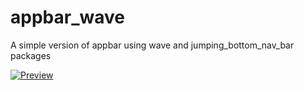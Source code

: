 # appbar_wave
A simple version of appbar using wave and jumping_bottom_nav_bar packages

[![Preview](https://img.youtube.com/vi/wDI10MLqCyk/0.jpg)](https://www.youtube.com/watch?v=wDI10MLqCyk)
